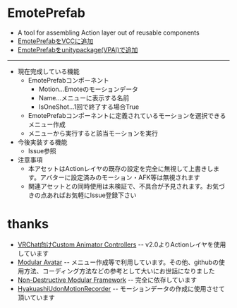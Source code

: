 # EmotePrefab
- A tool for assembling Action layer out of reusable components
- [EmotePrefabをVCCに追加](https://pandrabox.github.io/vpm/)
- [EmotePrefabをunitypackage(VPAI)で追加](https://api.anatawa12.com/create-vpai/?name=EmotePrefab-installer.unitypackage&repo=https://pandrabox.github.io/vpm/index.json&package=com.github.pandrabox.emoteprefab&version=>=1.1.0)
---
- 現在完成している機能
    - EmotePrefabコンポーネント
        - Motion…Emoteのモーションデータ
        - Name…メニューに表示する名前
        - IsOneShot…1回で終了する場合True
    - EmotePrefabコンポーネントに定義されているモーションを選択できるメニュー作成
    - メニューから実行すると該当モーションを実行
- 今後実装する機能
    - Issue参照
- 注意事項
    - 本アセットはActionレイヤの既存の設定を完全に無視して上書きします。アバターに設定済みのモーション・AFK等は無視されます
    - 関連アセットとの同時使用は未検証で、不具合が予見されます。お気づきの点あればお気軽にIssue登録下さい

# thanks
- [VRChat向けCustom Animator Controllers](https://booth.pm/ja/items/4424448)
-- v2.0よりActionレイヤを使用しています
- [Modular Avatar](https://github.com/bdunderscore/modular-avatar)
-- メニュー作成等で利用しています。その他、githubの使用方法、コーディング方法などの参考として大いにお世話になりました
- [Non-Destructive Modular Framework](https://github.com/bdunderscore/ndmf)
-- 完全に依存しています
- [HyakuashiUdonMotionRecorder](https://github.com/mukaderabbit/mukaderabbit-HyakuashiUdonMotionRecorder-HUMR-)
-- モーションデータの作成に使用させて頂いています